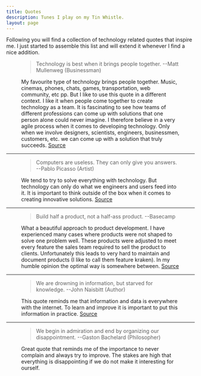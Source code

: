 ```yaml
---
title: Quotes
description: Tunes I play on my Tin Whistle.
layout: page
---
```


Following you will find a collection of technology related quotes that inspire me. I just started to assemble this list and will extend it whenever I find a nice addition.

</section><section>

<figure>

> Technology is best when it brings people together.
> --Matt Mullenweg (Businessman)

<figcaption>

My favourite type of technology brings people together. Music, cinemas, phones, chats, games, transportation, web community, etc pp. But I like to use this quote in a different context. I like it when people come together to create technology as a team. It is fascinating to see how teams of different professions can come up with solutions that one person alone could never imagine. I therefore believe in a very agile process when it comes to developing technology. Only when we involve designers, scientists, engineers, businessmen, customers, etc. we can come up with a solution that truly succeeds. [Source](https://www.brainyquote.com/quotes/matt_mullenweg_541097)

</figcaption>

</figure>

</section>

---

<section>

<figure>

> Computers are useless. They can only give you answers.
> --Pablo Picasso (Artist)

<figcaption>

We tend to try to solve everything with technology. But technology can only do what we engineers and users feed into it. It is important to think outside of the box when it comes to creating innovative solutions. [Source](https://www.brainyquote.com/quotes/pablo_picasso_102018)

</figcaption>

</figure>

</section>

---

<section>

<figure>

> Build half a product, not a half-ass product.
> --Basecamp

<figcaption>

What a beautiful approach to product development. I have experienced many cases where products were not shaped to solve one problem well. These products were adjusted to meet every feature the sales team required to sell the product to clients. Unfortunately this leads to very hard to maintain and document products (I like to call them feature kraken). In my humble opinion the optimal way is somewhere between. [Source](https://basecamp.com/gettingreal/05.1-half-not-half-assed)

</figcaption>

</figure>

</section>

---

<section>

<figure>

> We are drowning in information, but starved for knowledge.
> --John Naisbitt (Author)

<figcaption>

This quote reminds me that information and data is everywhere with the internet. To learn and improve it is important to put this information in practice. [Source](https://www.brainyquote.com/quotes/john_naisbitt_382513)

</figcaption>

</figure>

</section>

---

<section>

<figure>

> We begin in admiration and end by organizing our disappointment.
> --Gaston Bachelard (Philosopher)

<figcaption>

Great quote that reminds me of the importance to never complain and always try to improve. The stakes are high that everything is disappointing if we do not make it interesting for ourself.

</figcaption>

</figure>

</section>
